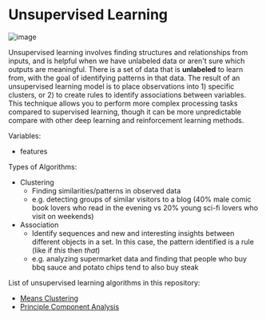 # Unsupervised Learning


![image](https://user-images.githubusercontent.com/89811204/132997444-5ef28bd9-c01b-4d7e-b0f4-3c74b87dfae2.png)

Unsupervised learning involves finding structures and relationships from inputs, and is helpful when we have unlabeled data or aren't sure which outputs are meaningful. There is a set of data that is **unlabeled** to learn from, with the goal of identifying patterns in that data. The result of an unsupervised learning model is to place observations into 1) specific clusters, or 2) to create rules to identify associations between variables. This technique allows you to perform more complex processing tasks compared to supervised learning, though it can be more unpredictable compare with other deep learning and reinforcement learning methods. 

Variables:
- features

Types of Algorithms:
- Clustering
  - Finding similarities/patterns in observed data
  - e.g. detecting groups of similar visitors to a blog (40% male comic book lovers who read in the evening vs 20% young sci-fi lovers who visit on weekends)
- Association
  - Identify sequences and new and interesting insights between different objects in a set. In this case, the pattern identified is a rule (like if *this* then *that*)
  - e.g. analyzing supermarket data and finding that people who buy bbq sauce and potato chips tend to also buy steak

List of unsupervised learning algorithms in this repository:
- [Means Clustering](https://github.com/Madison-Bunting/INDE-577/tree/main/unsupervised%20learning/means%20clustering)
- [Principle Component Analysis](https://github.com/Madison-Bunting/INDE-577/tree/main/unsupervised%20learning/principle%20component%20analysis)
